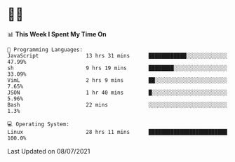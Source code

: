 # 👨‍💻
<!--START_SECTION:waka-->
📊 **This Week I Spent My Time On** 

```text
💬 Programming Languages: 
JavaScript               13 hrs 31 mins      ████████████░░░░░░░░░░░░░   47.99% 
sh                       9 hrs 19 mins       ████████░░░░░░░░░░░░░░░░░   33.09% 
VimL                     2 hrs 9 mins        ██░░░░░░░░░░░░░░░░░░░░░░░   7.65% 
JSON                     1 hr 40 mins        █░░░░░░░░░░░░░░░░░░░░░░░░   5.96% 
Bash                     22 mins             ░░░░░░░░░░░░░░░░░░░░░░░░░   1.3%

💻 Operating System: 
Linux                    28 hrs 11 mins      █████████████████████████   100.0%

```


 Last Updated on 08/07/2021
<!--END_SECTION:waka-->
